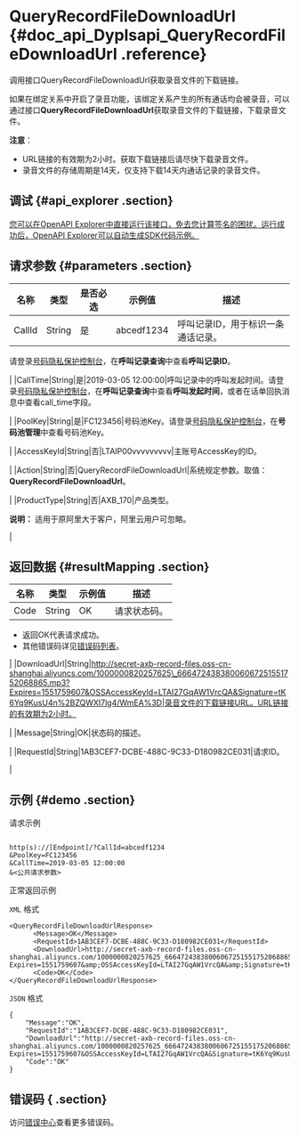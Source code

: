# QueryRecordFileDownloadUrl {#doc_api_Dyplsapi_QueryRecordFileDownloadUrl .reference}

调用接口QueryRecordFileDownloadUrl获取录音文件的下载链接。

如果在绑定关系中开启了录音功能，该绑定关系产生的所有通话均会被录音，可以通过接口**QueryRecordFileDownloadUrl**获取录音文件的下载链接，下载录音文件。

**注意**：

-   URL链接的有效期为2小时。获取下载链接后请尽快下载录音文件。
-   录音文件的存储周期是14天，仅支持下载14天内通话记录的录音文件。

## 调试 {#api_explorer .section}

[您可以在OpenAPI Explorer中直接运行该接口，免去您计算签名的困扰。运行成功后，OpenAPI Explorer可以自动生成SDK代码示例。](https://api.aliyun.com/#product=Dyplsapi&api=QueryRecordFileDownloadUrl&type=RPC&version=2017-05-25)

## 请求参数 {#parameters .section}

|名称|类型|是否必选|示例值|描述|
|--|--|----|---|--|
|CallId|String|是|abcedf1234|呼叫记录ID，用于标识一条通话记录。

 请登录[号码隐私保护控制台](https://dypls.console.aliyun.com/dypls.htm#/account)，在**呼叫记录查询**中查看**呼叫记录ID**。

 |
|CallTime|String|是|2019-03-05 12:00:00|呼叫记录中的呼叫发起时间。请登录[号码隐私保护控制台](https://dypls.console.aliyun.com/dypls.htm#/account)，在**呼叫记录查询**中查看**呼叫发起时间**，或者在话单回执消息中查看call\_time字段。

 |
|PoolKey|String|是|FC123456|号码池Key。请登录[号码隐私保护控制台](https://dypls.console.aliyun.com/dypls.htm#/account)，在**号码池管理**中查看号码池Key。

 |
|AccessKeyId|String|否|LTAIP00vvvvvvvvv|主账号AccessKey的ID。

 |
|Action|String|否|QueryRecordFileDownloadUrl|系统规定参数。取值：**QueryRecordFileDownloadUrl**。

 |
|ProductType|String|否|AXB\_170|产品类型。

 **说明：** 适用于原阿里大于客户，阿里云用户可忽略。

 |

## 返回数据 {#resultMapping .section}

|名称|类型|示例值|描述|
|--|--|---|--|
|Code|String|OK|请求状态码。

 -   返回OK代表请求成功。
-   其他错误码详见[错误码列表](~~109196~~)。

 |
|DownloadUrl|String|http://secret-axb-record-files.oss-cn-shanghai.aliyuncs.com/1000000820257625\_66647243838006067251551752068865.mp3?Expires=1551759607&OSSAccessKeyId=LTAI27GqAW1VrcQA&Signature=tK6Yq9KusU4n%2BZQWXI7lg4/WmEA%3D|录音文件的下载链接URL。URL链接的有效期为2小时。

 |
|Message|String|OK|状态码的描述。

 |
|RequestId|String|1AB3CEF7-DCBE-488C-9C33-D180982CE031|请求ID。

 |

## 示例 {#demo .section}

请求示例

``` {#request_demo}

http(s)://[Endpoint]/?CallId=abcedf1234
&PoolKey=FC123456
&CallTime=2019-03-05 12:00:00
&<公共请求参数>

```

正常返回示例

`XML` 格式

``` {#xml_return_success_demo}
<QueryRecordFileDownloadUrlResponse>
	  <Message>OK</Message>
	  <RequestId>1AB3CEF7-DCBE-488C-9C33-D180982CE031</RequestId>
	  <DownloadUrl>http://secret-axb-record-files.oss-cn-shanghai.aliyuncs.com/1000000820257625_66647243838006067251551752068865.mp3?Expires=1551759607&amp;OSSAccessKeyId=LTAI27GqAW1VrcQA&amp;Signature=tK6Yq9KusU4n%2BZQWXI7lg4/WmEA%3D</DownloadUrl>
	  <Code>OK</Code>
</QueryRecordFileDownloadUrlResponse>
```

`JSON` 格式

``` {#json_return_success_demo}
{
	"Message":"OK",
	"RequestId":"1AB3CEF7-DCBE-488C-9C33-D180982CE031",
	"DownloadUrl":"http://secret-axb-record-files.oss-cn-shanghai.aliyuncs.com/1000000820257625_66647243838006067251551752068865.mp3?Expires=1551759607&OSSAccessKeyId=LTAI27GqAW1VrcQA&Signature=tK6Yq9KusU4n%2BZQWXI7lg4/WmEA%3D",
	"Code":"OK"
}
```

## 错误码 { .section}

访问[错误中心](https://error-center.aliyun.com/status/product/Dyplsapi)查看更多错误码。

